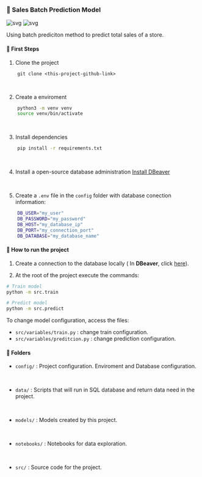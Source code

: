 ### 🤖 Sales Batch Prediction Model 

![svg](https://img.shields.io/badge/PostgreSQL-316192?style=for-the-badge&logo=postgresql&logoColor=white) ![svg](https://img.shields.io/badge/dbeaver-382923?style=for-the-badge&logo=dbeaver&logoColor=white)

Using batch prediciton method to predict total sales of a store.


#### 📌️ First Steps

1. Clone the project

```
    git clone <this-project-github-link>
```
<br>

2. Create a enviroment

```bash
    python3 -m venv venv
    source venv/bin/activate
```
<br>

3. Install dependencies 

```bash
    pip install -r requirements.txt
```
<br>

4. Install a open-source database administration 
[Install DBeaver](https://dbeaver.io/download/)
<br>

5. Create a `.env` file in the `config` folder with database conection information: 

```bash
    DB_USER="my_user"
    DB_PASSWORD="my_password"
    DB_HOST="my_database_ip"
    DB_PORT="my_connection_port"
    DB_DATABASE="my_database_name"
```

#### 🎯 How to run the project

1. Create a connection to the database locally ( In **DBeaver**, click [here](https://dbeaver.com/docs/dbeaver/Create-Connection/)).

2. At the root of the project execute the commands:

```bash
# Train model
python -m src.train
```

```bash
# Predict model
python -m src.predict
```

To change model configuration, access the files:

* `src/variables/train.py` : change train configuration.
* `src/variables/preditcion.py` : change prediction configuration.


#### 📂️ Folders

* `config/` : Project configuration. Enviroment and Database configuration.
<br>

* `data/` :  Scripts that will run in SQL database and return data need in the project.
<br>

* `models/` : Models created by this project.
<br>

* `notebooks/` : Notebooks for data exploration. 
<br>

* `src/` : Source code for the project.
